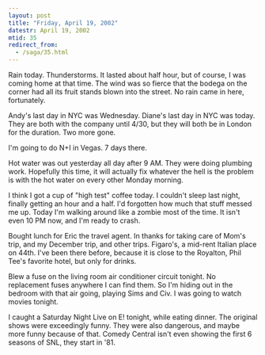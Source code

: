 ```yaml
---
layout: post
title: "Friday, April 19, 2002"
datestr: April 19, 2002
mtid: 35
redirect_from:
  - /saga/35.html
---
```


Rain today. Thunderstorms. It lasted about half hour, but of course, I was
coming home at that time. The wind was so fierce that the bodega on the corner
had all its fruit stands blown into the street. No rain came in here, fortunately.

Andy's last day in NYC was Wednesday. Diane's last day in NYC was today. They
are both with the company until 4/30, but they will both be in London for the
duration. Two more gone.

I'm going to do N+I in Vegas. 7 days there.

Hot water was out yesterday all day after 9 AM. They were doing plumbing work.
Hopefully this time, it will actually fix whatever the hell is the problem is
with the hot water on every other Monday morning.

I think I got a cup of &quot;high test&quot; coffee today. I couldn't sleep
last night, finally getting an hour and a half. I'd forgotten how much that
stuff messed me up. Today I'm walking around like a zombie most of the time.
It isn't even 10 PM now, and I'm ready to crash.

Bought lunch for Eric the travel agent. In thanks for taking care of Mom's
trip, and my December trip, and other trips. Figaro's, a mid-rent Italian place
on 44th. I've been there before, because it is close to the Royalton, Phil Tee's
favorite hotel, but only for drinks.

Blew a fuse on the living room air conditioner circuit tonight. No replacement
fuses anywhere I can find them. So I'm hiding out in the bedroom with that air
going, playing Sims and Civ. I was going to watch movies tonight.

I caught a Saturday Night Live on E! tonight, while eating dinner. The original
shows were exceedingly funny. They were also dangerous, and maybe more funny
because of that. Comedy Central isn't even showing the first 6 seasons of SNL,
they start in '81.

